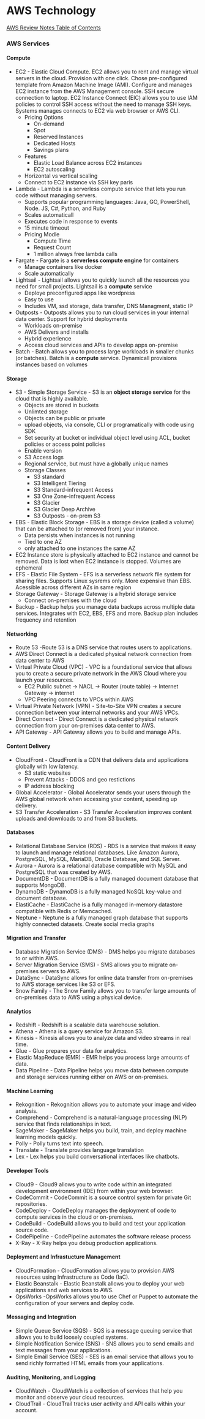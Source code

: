 # AWS Technology

[AWS Review Notes Table of Contents](https://github.com/pslucas0212/AWS-Review-Notes)

### AWS Services

#### Compute
- EC2 - Elastic Cloud Compute. EC2 allows you to rent and manage virtual servers in the cloud.  Provision with one click.  Chose pre-configured template from Amazon Machine Image (AMI). Configure and manages EC2 instance from the AWS Management console.  SSH secure connection to laptop.  EC2 Instance Connect (EIC) allows you to use IAM policies to control SSH access without the need to manage SSH keys.  Systems manages connects to EC2 via web browser or AWS CLI.
  - Pricing Options
    - On-demand
    - Spot
    - Reserved Instances
    - Dedicated Hosts
    - Savings plans
  - Features
    - Elastic Load Balance across EC2 instances
    - EC2 autoscaling
  - Horizontal vs vertical scaling
  - Connect to EC2 instance via SSH key paris
- Lambda - Lambda is a serverless compute service that lets you run code without managing servers.
  - Supports popular programming languages: Java, GO, PowerShell, Node. JS, C#, Python, and Ruby
  - Scales automaticall
  - Executes code in response to events
  - 15 minute timeout
  - Pricing Modle
    - Compute Time
    - Request Count
    - 1 million always free lambda calls
- Fargate - Fargate is a **serverless compute engine** for containers
  - Manage containers like docker
  - Scale automatically
- Lightsail - Lightsail allows you to quickly launch all the resources you need for small projects. Lightsail is a **compute** service
  - Deploye preconfigured apps like wordpress
  - Easy to use
  - Includes VM, ssd storage, data transfer, DNS Managment, static IP
- Outposts - Outposts allows you to run cloud services in your internal data center. Support for hybrid deployments
  - Workloads on-premise
  - AWS Delivers and installs
  - Hybrid experience
  - Access cloud services and APIs to develop apps on-premise
- Batch - Batch allows you to process large workloads in smaller chunks (or batches).  Batch is a **compute** service.  Dynamicall provisions instances based on volumes

#### Storage
- S3 - Simple Storage Service - S3 is an **object storage service** for the cloud that is highly available.
  - Objects are stored in buckets
  - Unlimted storage
  - Objects can be public or private
  - upload objects, via console, CLI or programatically with code using SDK
  - Set security at bucket or individual object level using ACL, bucket policies or access point policies
  - Enable version
  - S3 Access logs
  - Regional service, but must have a globally unique names
  - Storage Classes
    - S3 standard
    - S3 Intelligent Tiering
    - S3 Standard-infrequent Access
    - S3 One Zone-infrequent Access
    - S3 Glacier
    - S3 Glacier Deep Archive
    - S3 Outposts - on-prem S3
- EBS - Elastic Block Storage - EBS is a storage device (called a volume) that can be attached to (or removed from) your instance.
  - Data persists when instances is not running
  - Tied to one AZ
  - only attached to one instances the same AZ
- EC2 Instance store is physically attached to EC2 instance and cannot be removed.  Data is lost when EC2 instance is stopped.  Volumes are ephemeral
- EFS - Elastic File System - EFS is a serverless network file system for sharing files.  Supports Linux sysrems only.  More expensive than EBS.  Acessible across different AZs in same region
- Storage Gateway - Storage Gateway is a hybrid storage service
  - Connect on-premises with the cloud
- Backup - Backup helps you manage data backups across multiple data services.  Integrates with EC2, EBS, EFS and more.  Backup plan includes frequency and retention

#### Networking
- Route 53 -Route 53 is a DNS service that routes users to applications.
- AWS Direct Connect is a dedicated physical network connection from data center to AWS
- Virtual Private Cloud (VPC) - VPC is a foundational service that allows you to create a secure private network in the AWS Cloud where you launch your resources.
  - EC2 Public subnet -> NACL -> Router (route table) -> Internet Gateway -> internet
  - VPC Peering connects to VPCs within AWS
- Virtual Private Network (VPN) - Site-to-Site VPN creates a secure connection between your internal networks and your AWS VPCs. 
- Direct Connect - Direct Connect is a dedicated physical network connection from your on-premises data center to AWS.
- API Gateway - API Gateway allows you to build and manage APIs.

#### Content Delivery
- CloudFront - CloudFront is a CDN that delivers data and applications globally with low latency.
  - S3 static websites
  - Prevent Attacks - DDOS and geo restictions
  - IP address blocking
- Global Accelerator - Global Accelerator sends your users through the AWS global network when accessing your content, speeding up delivery.
- S3 Transfer Acceleration - S3 Transfer Acceleration improves content uploads and downloads to and from S3 buckets.

#### Databases
- Relational Database Service (RDS) - RDS is a service that makes it easy to launch and manage relational databases. Like Amazon Aurora, PostgreSQL, MySQL, MariaDB, Oracle Database, and SQL Server.
- Aurora - Aurora is a relational database compatible with MySQL and PostgreSQL that was created by AWS.
- DocumentDB - DocumentDB is a fully managed document database that supports MongoDB.
- DynamoDB - DynamoDB is a fully managed NoSQL key-value and document database.
- ElastiCache - ElastiCache is a fully managed in-memory datastore compatible with Redis or Memcached.
- Neptune - Neptune is a fully managed graph database that supports highly connected datasets. Create social media graphs

#### Migration and Transfer
- Database Migration Service (DMS) - DMS helps you migrate databases to or within AWS.
- Server Migration Service (SMS) - SMS allows you to migrate on-premises servers to AWS.
- DataSync - DataSync allows for online data transfer from on-premises to AWS storage services like S3 or EFS.
- Snow Family - The Snow Family allows you to transfer large amounts of on-premises data to AWS using a physical device.

#### Analytics
- Redshift -  Redshift is a scalable data warehouse solution.
- Athena - Athena is a query service for Amazon S3.
- Kinesis - Kinesis allows you to analyze data and video streams in real time.
- Glue - Glue prepares your data for analytics.
- Elastic MapReduce (EMR) - EMR helps you process large amounts of data.
- Data Pipeline - Data Pipeline helps you move data between compute and storage services running either on AWS or on-premises.


#### Machine Learning
- Rekognition - Rekognition allows you to automate your image and video analysis.
- Comprehend - Comprehend is a natural-language processing (NLP) service that finds relationships in text.
- SageMaker - SageMaker helps you build, train, and deploy machine learning models quickly.
- Polly - Polly turns text into speech.
- Translate - Translate provides language translation
- Lex - Lex helps you build conversational interfaces like chatbots.

#### Developer Tools
- Cloud9 - Cloud9 allows you to write code within an integrated development environment (IDE) from within your web browser.  
- CodeCommit - CodeCommit is a source control system for private Git repositories.  
- CodeDeploy - CodeDeploy manages the deployment of code to compute services in the cloud or on-premises.
- CodeBuild - CodeBuild allows you to build and test your application source code.
- CodePipeline - CodePipeline automates the software release process
- X-Ray - X-Ray helps you debug production applications.

#### Deployment and Infrastucture Management
- CloudFormation - CloudFormation allows you to provision AWS resources using Infrastructure as Code (IaC).
- Elastic Beanstalk - Elastic Beanstalk allows you to deploy your web applications and web services to AWS.
- OpsWorks -OpsWorks allows you to use Chef or Puppet to automate the configuration of your servers and deploy code.

#### Messaging and Integration
- Simple Queue Service (SQS) - SQS is a message queuing service that allows you to build loosely coupled systems.
- Simple Notification Service (SNS) - SNS allows you to send emails and text messages from your applications.
- Simple Email Service (SES) - SES is an email service that allows you to send richly formatted HTML emails from your applications.

#### Auditing, Monitoring, and Logging
- CloudWatch - CloudWatch is a collection of services that help you monitor and observe your cloud resources.
- CloudTrail - CloudTrail tracks user activity and API calls within your account.
